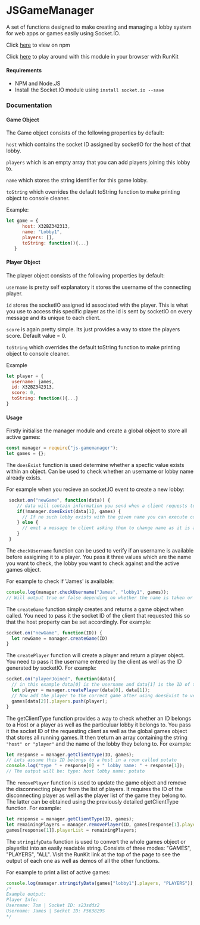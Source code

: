 # JSGameManager
A set of functions designed to make creating and managing a lobby system for web apps or games easily using Socket.IO. 

Click [here](https://www.npmjs.com/package/js-gamemanager) to view on npm

Click [here](https://runkit.com/embed/a3aa4buu470o) to play around with this module in your browser with RunKit

#### Requirements
* NPM and Node.JS
* Install the Socket.IO module using `install socket.io --save`

### Documentation

#### Game Object
The Game object consists of the following properties by default:

`host` which contains the socket ID assigned by socketIO for the host of that lobby.

`players` which is an empty array that you can add players joining this lobby to.

`name` which stores the string identifier for this game lobby.

`toString` which overrides the default toString function to make printing object to console cleaner.

Example: 
```javascript
let game = {
      host: X32BZ342313,
	  name: "Lobby1",
      players: [],
	  toString: function(){...}
   }
```

#### Player Object
The player object consists of the following properties by default:

`username` is pretty self explanatory it stores the username of the connecting player.

`id` stores the socketIO assigned id associated with the player. This is what you use to access this specific player as the id is sent by socketIO on every message and its unique to each client.

`score` is again pretty simple. Its just provides a way to store the players score. Default value = 0.

`toString` which overrides the default toString function to make printing object to console cleaner.

Example
```javascript
let player = {
  username: james,
  id: X32BZ342313,
  score: 0,
  toString: function(){...}
}
```

#### Usage

Firstly initialise the manager module and create a global object to store all active games:

```javascript
const manager = require("js-gamemanager");
let games = {};
```

The `doesExist` function is used determine whether a specfic value exists within an object. Can be used to check whether an username or lobby name already exists.

For example when you recieve an socket.IO event to create a new lobby:
```javascript
 socket.on("newGame", function(data)) {
    // data will contain information you send when a client requests to host a game. This can include data such as a lobby name.
    if(!manager.doesExist(data[1], games) {
      // If no such lobby exists with the given name you can execute code to create this lobby.
    } else {
      // emit a message to client asking them to change name as it is already used.
    }
 }
```

The `checkUsername` function can be used to verify if an username is available before assigining it to a player. You pass it three values which are 
the name you want to check, the lobby you want to check against and the active games object.

For example to check if 'James' is available:
```javascript
console.log(manager.checkUsername("James", "lobby1", games));
// Will output true or false depending on whether the name is taken or not.
```

The `createGame` function simply creates and returns a game object when called. You need to pass it the socket ID of the client that requested this so that the host property can be set accordingly.
For example:
```javascript
socket.on("newGame", function(ID)) {
  let newGame = manager.createGame(ID)
}
```
The `createPlayer` function will create a player and return a player object. You need to pass it the username entered by the client as well as the ID generated by socketIO.
For example:
```javascript
socket.on("playerJoined", function(data){
  // in this example data[0] is the username and data[1] is the ID of the user and data[2] is the lobby they want to join.
  let player = manager.createPlayer(data[0], data[1]);
  // Now add the player to the correct game after using doesExist to verify it exists
  games[data[2]].players.push(player);
}
```
The getClientType function provides a way to check whether an ID belongs to a Host or a player as well as the particuluar lobby it belongs to. You pass it the socket ID of the requesting client as well as the global games object that stores all running games. It then treturn an array containing the string `"host" or "player"` and the name of the lobby they belong to.
For example:
```javascript
let response = manager.getClientType(ID, games);
// Lets assume this ID belongs to a host in a room called potato
console.log("type " + response[0] + " lobby name: " + response[1]);
// The output will be: type: host lobby name: potato 
```

The `removePlayer` function is used to update the game object and remove the disconnecting player from the list of players. It requires the ID of the disconnecting player as well as the player list of the game they belong to. The latter can be obtained using the previously detailed getClientType function.
For example:
```javascript
let response = manager.getClientType(ID, games); 
let remainingPlayers = manager.removePlayer(ID, games[response[1].playerList);
games[response[1]].playerList = remainingPlayers;
```

The `stringifyData` function is used to convert the whole games object or playerlist into an easily readable string. Consists of three modes: "GAMES", "PLAYERS", "ALL".
Visit the RunKit link at the top of the page to see the output of each one as well as demos of all the other functions.

For example to print a list of active games:
```javascript
console.log(manager.stringifyData(games["lobby1"].players, "PLAYERS"));
/*
Example output:
Player Info:
Username: Tom | Socket ID: s23sddz2
Username: James | Socket ID: F563829S
*/
```
